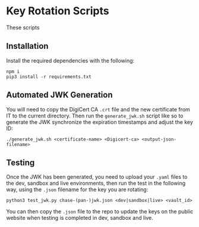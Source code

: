 # Key Rotation Scripts

These scripts 

## Installation

Install the required dependencies with the following:
```
npm i
pip3 install -r requirements.txt
```

## Automated JWK Generation

You will need to copy the DigiCert CA `.crt` file and the new certificate from IT to the current directory. Then run the `generate_jwk.sh` script like so to generate the JWK synchronize the expiration timestamps and adjust the key ID:

```
./generate_jwk.sh <certificate-name> <Digicert-ca> <output-json-filename>
```

## Testing

Once the JWK has been generated, you need to upload your `.yaml` files to the dev, sandbox and live environments, then run the test in the following way, using the `.json` filename for the key you are rotating:

```
python3 test_jwk.py chase-(pan-)jwk.json <dev|sandbox|live> <vault_id>
```

You can then copy the `.json` file to the repo to update the keys on the public website when testing is completed in dev, sandbox and live.
